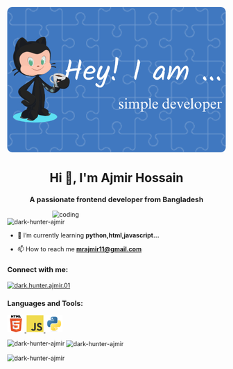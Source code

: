 ![logo](https://github.com/Dark-Hunter-Ajmir/Dark-Hunter-Ajmir/blob/main/github-header-image.png)
<h1 align="center">Hi 👋, I'm Ajmir Hossain</h1>
<h3 align="center">A passionate frontend developer from Bangladesh</h3>
<img align="right" alt="coding" width="400" src"https://user-images.githubusercontent.com/55389276/140866485-8fb1c876-9a8f-4d6a-98dc-08c4981eaf70.gif">
<p align="left"> <img src="https://komarev.com/ghpvc/?username=dark-hunter-ajmir&label=Profile%20views&color=0e75b6&style=flat" alt="dark-hunter-ajmir" /> </p>

- 🌱 I’m currently learning **python,html,javascript...**

- 📫 How to reach me **mrajmir11@gmail.com**

<h3 align="left">Connect with me:</h3>
<p align="left">
<a href="https://fb.com/dark.hunter.ajmir.01" target="blank"><img align="center" src="https://raw.githubusercontent.com/rahuldkjain/github-profile-readme-generator/master/src/images/icons/Social/facebook.svg" alt="dark.hunter.ajmir.01" height="30" width="40" /></a>
</p>

<h3 align="left">Languages and Tools:</h3>
<p align="left"> <a href="https://www.w3.org/html/" target="_blank" rel="noreferrer"> <img src="https://raw.githubusercontent.com/devicons/devicon/master/icons/html5/html5-original-wordmark.svg" alt="html5" width="40" height="40"/> </a> <a href="https://developer.mozilla.org/en-US/docs/Web/JavaScript" target="_blank" rel="noreferrer"> <img src="https://raw.githubusercontent.com/devicons/devicon/master/icons/javascript/javascript-original.svg" alt="javascript" width="40" height="40"/> </a> <a href="https://www.python.org" target="_blank" rel="noreferrer"> <img src="https://raw.githubusercontent.com/devicons/devicon/master/icons/python/python-original.svg" alt="python" width="40" height="40"/> </a> </p>

<p><img align="left" src="https://github-readme-stats.vercel.app/api/top-langs?username=dark-hunter-ajmir&show_icons=true&locale=en&layout=compact" alt="dark-hunter-ajmir" /></p>

<p>&nbsp;<img align="center" src="https://github-readme-stats.vercel.app/api?username=dark-hunter-ajmir&show_icons=true&locale=en" alt="dark-hunter-ajmir" /></p>

<p><img align="center" src="https://github-readme-streak-stats.herokuapp.com/?user=dark-hunter-ajmir&" alt="dark-hunter-ajmir" /></p>
